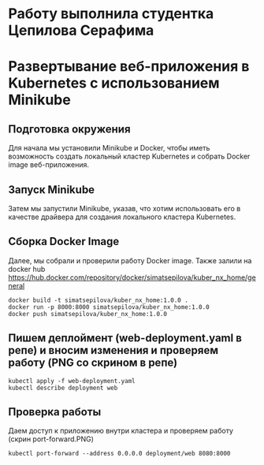 # Работу выполнила студентка Цепилова Серафима
# Развертывание веб-приложения в Kubernetes с использованием Minikube

## Подготовка окружения
Для начала мы установили Minikube и Docker, чтобы иметь возможность создать локальный кластер Kubernetes и собрать Docker image веб-приложения.
## Запуск Minikube
Затем мы запустили Minikube, указав, что хотим использовать его в качестве драйвера для создания локального кластера Kubernetes.
## Сборка Docker Image
Далее, мы собрали и проверили работу Docker image. Также залили на docker hub
https://hub.docker.com/repository/docker/simatsepilova/kuber_nx_home/general
```
docker build -t simatsepilova/kuber_nx_home:1.0.0 .
docker run -p 8000:8000 simatsepilova/kuber_nx_home:1.0.0
docker push simatsepilova/kuber_nx_home:1.0.0
```
## Пишем деплоймент (web-deployment.yaml в репе) и вносим изменения и проверяем работу (PNG со скрином в репе)
```
kubectl apply -f web-deployment.yaml
kubectl describe deployment web
```
## Проверка работы
Даем доступ к приложению внутри кластера и проверяем работу (скрин port-forward.PNG)
```
kubectl port-forward --address 0.0.0.0 deployment/web 8080:8000
```

